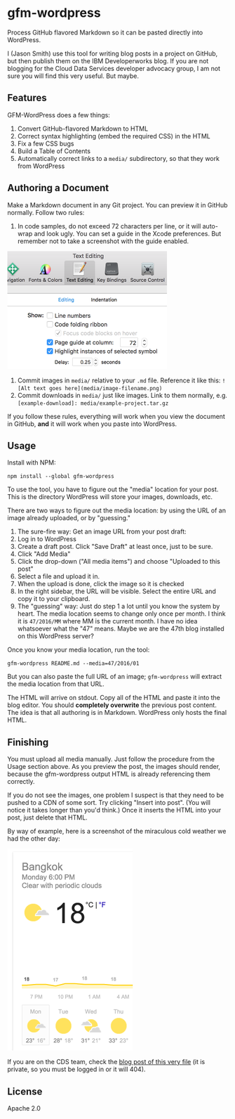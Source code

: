 # gfm-wordpress

Process GitHub flavored Markdown so it can be pasted directly into WordPress.

I (Jason Smith) use this tool for writing blog posts in a project on GitHub, but then publish them on the IBM Developerworks blog. If you are not blogging for the Cloud Data Services developer advocacy group, I am not sure you will find this very useful. But maybe.

## Features

GFM-WordPress does a few things:

1. Convert GitHub-flavored Markdown to HTML
1. Correct syntax highlighting (embed the required CSS) in the HTML
1. Fix a few CSS bugs
1. Build a Table of Contents
1. Automatically correct links to a `media/` subdirectory, so that they work from WordPress

## Authoring a Document

Make a Markdown document in any Git project. You can preview it in GitHub normally. Follow two rules:

1. In code samples, do not exceed 72 characters per line, or it will auto-wrap and look ugly. You can set a guide in the Xcode preferences. But remember not to take a screenshot with the guide enabled.

  ![Page guide in Xcode](media/page-guide-72.png)
1. Commit images in `media/` relative to your `.md` file. Reference it like this: `![Alt text goes here](media/image-filename.png)`
1. Commit downloads in `media/` just like images. Link to them normally, e.g. `[example-download]: media/example-project.tar.gz`

If you follow these rules, everything will work when you view the document in GitHub, **and** it will work when you paste into WordPress.

## Usage

Install with NPM:

    npm install --global gfm-wordpress

To use the tool, you have to figure out the "media" location for your post. This is the directory WordPress will store your images, downloads, etc.

There are two ways to figure out the media location: by using the URL of an image already uploaded, or by "guessing."

1. The sure-fire way: Get an image URL from your post draft:
  1. Log in to WordPress
  1. Create a draft post. Click "Save Draft" at least once, just to be sure.
  1. Click "Add Media"
  1. Click the drop-down ("All media items") and choose "Uploaded to this post"
  1. Select a file and upload it in.
  1. When the upload is done, click the image so it is checked
  1. In the right sidebar, the URL will be visible. Select the entire URL and copy it to your clipboard.
2. The "guessing" way: Just do step 1 a lot until you know the system by heart. The media location seems to change only once per month. I think it is `47/2016/MM` where MM is the current month. I have no idea whatsoever what the "47" means. Maybe we are the 47th blog installed on this WordPress server?

Once you know your media location, run the tool:

    gfm-wordpress README.md --media=47/2016/01

But you can also paste the full URL of an image; `gfm-wordpress` will extract the media location from that URL.

The HTML will arrive on stdout. Copy all of the HTML and paste it into the blog editor. You should **completely overwrite** the previous post content. The idea is that all authoring is in Markdown. WordPress only hosts the final HTML.

## Finishing

You must upload all media manually. Just follow the procedure from the Usage section above. As you preview the post, the images should render, because the gfm-wordpress output HTML is already referencing them correctly.

If you do not see the images, one problem I suspect is that they need to be pushed to a CDN of some sort. Try clicking "Insert into post". (You will notice it takes longer than you'd think.) Once it inserts the HTML into your post, just delete that HTML.

By way of example, here is a screenshot of the miraculous cold weather we had the other day:

![This is very cold in Bangkok](media/bangkok-cold-weather.png)

If you are on the CDS team, check the [blog post of this very file][example-draft] (it is private, so you must be logged in or it will 404).

## License

Apache 2.0

[example-draft]: https://developer.ibm.com/clouddataservices/2018/01/30/gfm-wordpress-example/
